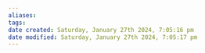 ```yaml
---
aliases: 
tags: 
date created: Saturday, January 27th 2024, 7:05:16 pm
date modified: Saturday, January 27th 2024, 7:05:17 pm
---
```

